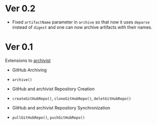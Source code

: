 # Ver 0.2

- Fixed `artifactName` parameter in `archive` so that now it uses `deparse` instead of `digest` and one can now archive artifacts with their names.

# Ver 0.1

Extensions to [archivist](https://github.com/pbiecek/archivist)

* GitHub Archiving
- `archive()`

* GitHub and archivist Repository Creation
- `createGitHubRepo()`, `cloneGitHubRepo()`, `deletGitHubRepo()`

* GitHub and archivist Repository Synchronization
- `pullGitHubRepo()`, `puchGitHubRepo()`